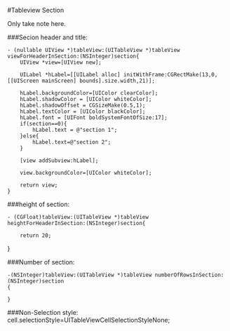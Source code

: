 #Tableview Section

Only take note here.

###Secion header and title:

	- (nullable UIView *)tableView:(UITableView *)tableView viewForHeaderInSection:(NSInteger)section{
	    UIView *view=[UIView new];
	    
	    UILabel *hLabel=[[UILabel alloc] initWithFrame:CGRectMake(13,0,[[UIScreen mainScreen] bounds].size.width,21)];
	    
	    hLabel.backgroundColor=[UIColor clearColor];
	    hLabel.shadowColor = [UIColor whiteColor];
	    hLabel.shadowOffset = CGSizeMake(0.5,1);
	    hLabel.textColor = [UIColor blackColor];
	    hLabel.font = [UIFont boldSystemFontOfSize:17];
	    if(section==0){
	        hLabel.text = @"section 1";
	    }else{
	        hLabel.text=@"section 2";
	    }
	    
	    [view addSubview:hLabel];
	    
	    view.backgroundColor=[UIColor whiteColor];
	    
	    return view;
	}

###height of section:

	- (CGFloat)tableView:(UITableView *)tableView heightForHeaderInSection:(NSInteger)section{
	    
	    return 20;
}    

###Number of section:

	-(NSInteger)tableView:(UITableView *)tableView numberOfRowsInSection:(NSInteger)section
	{
	
	}




###Non-Selection style:
        cell.selectionStyle=UITableViewCellSelectionStyleNone;